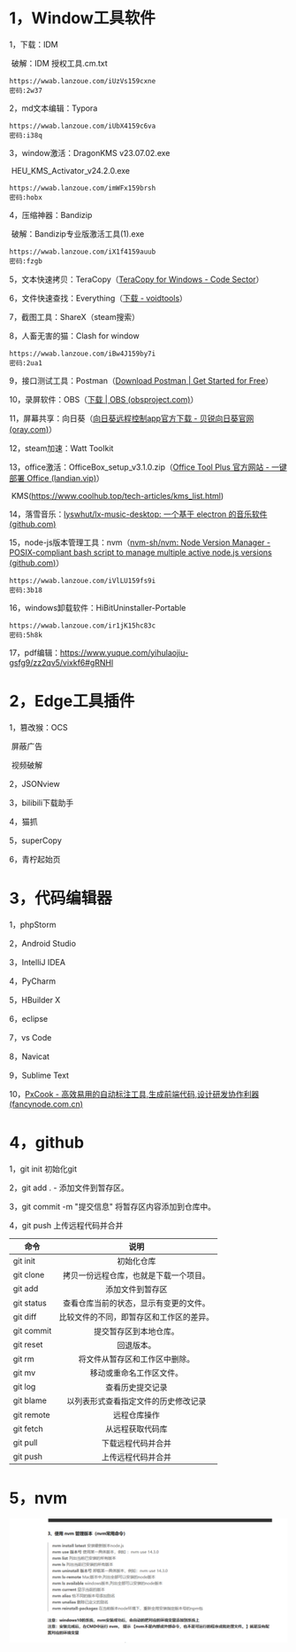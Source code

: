 # 1，Window工具软件

1，下载：IDM

​				破解：IDM 授权工具.cm.txt

```
https://wwab.lanzoue.com/iUzVs159cxne
密码:2w37
```

2，md文本编辑：Typora

```
https://wwab.lanzoue.com/iUbX4159c6va
密码:i38q
```

3，window激活：DragonKMS v23.07.02.exe

​								HEU_KMS_Activator_v24.2.0.exe

```
https://wwab.lanzoue.com/imWFx159brsh
密码:hobx
```

4，压缩神器：Bandizip

​				破解：Bandizip专业版激活工具(1).exe

```txt
https://wwab.lanzoue.com/iX1f4159auub
密码:fzgb
```

5，文本快速拷贝：TeraCopy（[TeraCopy for Windows - Code Sector](https://www.codesector.com/teracopy)）

6，文件快速查找：Everything（[下载 - voidtools](https://www.voidtools.com/zh-cn/downloads/)）

7，截图工具：ShareX（steam搜索）

8，人畜无害的猫：Clash for window

```
https://wwab.lanzoue.com/iBw4J159by7i
密码:2ua1
```

9，接口测试工具：Postman（[Download Postman | Get Started for Free](https://www.postman.com/downloads/)）

10，录屏软件：OBS（[下载 | OBS (obsproject.com)](https://obsproject.com/zh-cn/download)）

11，屏幕共享：向日葵（[向日葵远程控制app官方下载 - 贝锐向日葵官网 (oray.com)](https://sunlogin.oray.com/download?categ=personal)）

12，steam加速：Watt TooIkit

13，office激活：OfficeBox_setup_v3.1.0.zip（[Office Tool Plus 官方网站 - 一键部署 Office (landian.vip)](https://otp.landian.vip/zh-cn/)）

​							KMS(https://www.coolhub.top/tech-articles/kms_list.html)

14，落雪音乐：[lyswhut/lx-music-desktop: 一个基于 electron 的音乐软件 (github.com)](https://github.com/lyswhut/lx-music-desktop)

15，node-js版本管理工具：nvm（[nvm-sh/nvm: Node Version Manager - POSIX-compliant bash script to manage multiple active node.js versions (github.com)](https://github.com/nvm-sh/nvm)）

```
https://wwab.lanzoue.com/iVlLU159fs9i
密码:3b18
```

16，windows卸载软件：HiBitUninstaller-Portable

```
https://wwab.lanzoue.com/ir1jK15hc83c
密码:5h8k
```

17，pdf编辑：https://www.yuque.com/yihulaojiu-gsfg9/zz2qv5/vixkf6#gRNHl

# 2，Edge工具插件

1，篡改猴：OCS

​					屏蔽广告

​					视频破解

2，JSONview

3，bilibili下载助手

4，猫抓

5，superCopy

6，青柠起始页

# 3，代码编辑器

1，phpStorm

2，Android Studio

3，IntelliJ IDEA

4，PyCharm

5，HBuilder X

6，eclipse

7，vs Code

8，Navicat

9，Sublime Text

10，[PxCook - 高效易用的自动标注工具,生成前端代码,设计研发协作利器 (fancynode.com.cn)](https://www.fancynode.com.cn/pxcook)

# 4，github

1，git init	初始化git

2，git add .	\- 添加文件到暂存区。

3，git commit -m "提交信息"	 将暂存区内容添加到仓库中。

4，git push	上传远程代码并合并

| 命令             |                   说明                   |
| ---------------- | :--------------------------------------: |
| git init         |                初始化仓库                |
| git clone        |  拷贝一份远程仓库，也就是下载一个项目。  |
| git add          |             添加文件到暂存区             |
| git status       |  查看仓库当前的状态，显示有变更的文件。  |
| git diff         | 比较文件的不同，即暂存区和工作区的差异。 |
| git commit       |          提交暂存区到本地仓库。          |
| git reset        |                回退版本。                |
| git rm           |      将文件从暂存区和工作区中删除。      |
| git mv           |         移动或重命名工作区文件。         |
| git log          |             查看历史提交记录             |
| git blame <file> |   以列表形式查看指定文件的历史修改记录   |
| git remote       |               远程仓库操作               |
| git fetch        |             从远程获取代码库             |
| git pull         |            下载远程代码并合并            |
| git push         |            上传远程代码并合并            |

# 5，nvm

![nvm](./img/nvm.png)
